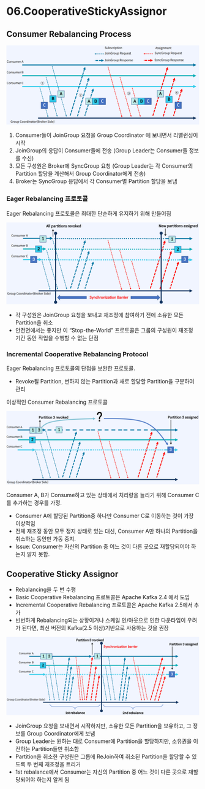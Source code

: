 # 06.CooperativeStickyAssignor

## Consumer Rebalancing Process

![](<../../../../.gitbook/assets/image (6) (1) (1).png>)

1. Consumer들이 JoinGroup 요청을 Group Coordinator 에 보내면서 리밸런싱이 시작
2. JoinGroup의 응답이 Consumer들에 전송 (Group Leader는 Consumer들 정보를 수신)
3. 모든 구성원은 Broker에 SyncGroup 요청 (Group Leader는 각 Consumer의 Partition 할당을 계산해서 Group Coordinator에게 전송)
4. Broker는 SyncGroup 응답에서 각 Consumer별 Partition 할당을 보냄

### Eager Rebalancing 프로토콜

Eager Rebalancing 프로토콜은 최대한 단순하게 유지하기 위해 만들어짐

![](<../../../../.gitbook/assets/image (34) (1) (1).png>)

* 각 구성원은 JoinGroup 요청을 보내고 재조정에 참여하기 전에 소유한 모든 Partition을 취소
* 안전면에서는 좋지만 이 “Stop-the-World” 프로토콜은 그룹의 구성원이 재조정 기간 동안 작업을 수행할 수 없는 단점

### Incremental Cooperative Rebalancing Protocol

Eager Rebalancing 프로토콜의 단점을 보완한 프로토콜.

* Revoke될 Partition, 변하지 않는 Partition과 새로 할당할 Partition을 구분하여 관리

이상적인 Consumer Rebalancing 프로토콜

![](<../../../../.gitbook/assets/image (16) (1).png>)

Consumer A, B가 Consume하고 있는 상태에서 처리량을 늘리기 위해 Consumer C를 추가하는 경우를 가정.

* Consumer A에 할당된 Partition중 하나만 Consumer C로 이동하는 것이 가장 이상적임
* 전체 재조정 동안 모두 정지 상태로 있는 대신, Consumer A만 하나의 Partition을 취소하는 동안만 가동 중지.
* Issue: Consumer는 자신의 Partition 중 어느 것이 다른 곳으로 재할당되어야 하는지 알지 못함.

## Cooperative Sticky Assignor

* Rebalancing을 두 번 수행
* Basic Cooperative Rebalancing 프로토콜은 Apache Kafka 2.4 에서 도입
* Incremental Cooperative Rebalancing 프로토콜은 Apache Kafka 2.5에서 추가
* 빈번하게 Rebalancing되는 상황이거나 스케일 인/아웃으로 인한 다운타임이 우려가 된다면, 최신 버전의 Kafka(2.5 이상)기반으로 사용하는 것을 권장

![](<../../../../.gitbook/assets/image (5) (1).png>)

* JoinGroup 요청을 보내면서 시작하지만, 소유한 모든 Partition을 보유하고, 그 정보를 Group Coordinator에게 보냄
* Group Leader는 원하는 대로 Consumer에 Partition을 할당하지만, 소유권을 이전하는 Partition들만 취소함
* Partition을 취소한 구성원은 그룹에 ReJoin하여 취소된 Partition을 할당할 수 있도록 두 번째 재조정을 트리거
* 1st rebalance에서 Consumer는 자신의 Partition 중 어느 것이 다른 곳으로 재할당되어야 하는지 알게 됨
